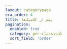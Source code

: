 ```yaml
---
layout: categorypage
era_order: 4
title: پیش از کلاسیک‌ها 
pagination:
  enabled: true
  category: per-classical
  sort_field: 'order'
---
```


